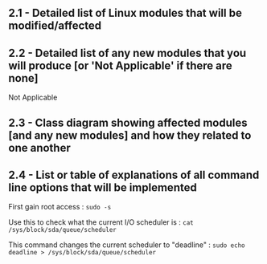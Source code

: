 ## 2.1 - Detailed list of Linux modules that will be modified/affected



## 2.2 - Detailed list of any new modules that you will produce [or 'Not Applicable' if there are none]
Not Applicable



## 2.3 - Class diagram showing affected modules [and any new modules] and how they related to one another




## 2.4 - List or table of explanations of all command line options that will be implemented
First gain root access : `sudo -s`

Use this to check what the current I/O scheduler is : `cat /sys/block/sda/queue/scheduler`

This command changes the current scheduler to "deadline" : `sudo echo deadline > /sys/block/sda/queue/scheduler`